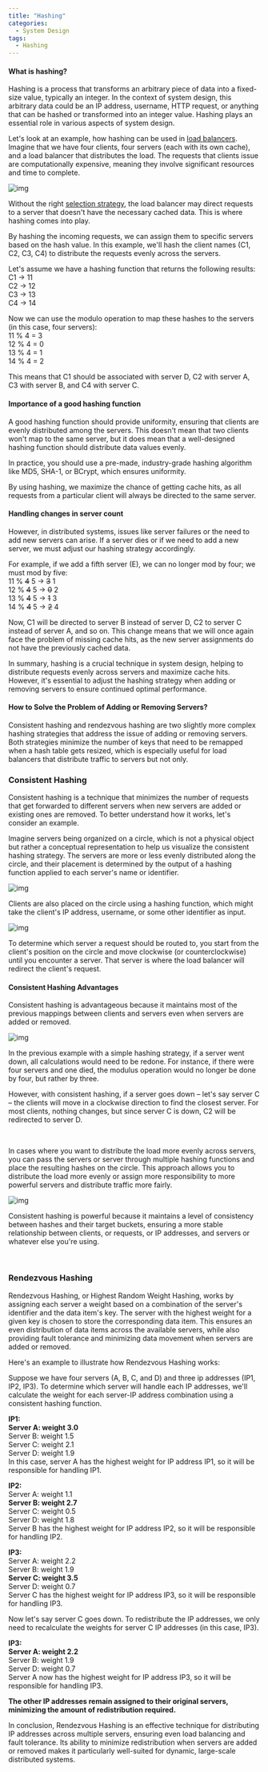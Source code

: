 ```yaml
---
title: "Hashing"
categories:
  - System Design
tags:
  - Hashing
---
```


#### What is hashing?

Hashing is a process that transforms an arbitrary piece of data into a fixed-size value, typically an integer. In the context of system design, this arbitrary data could be an IP address, username, HTTP request, or anything that can be hashed or transformed into an integer value. Hashing plays an essential role in various aspects of system design.

Let's look at an example, how hashing can be used in [load balancers](https://matthewonsoftware.com/system%20design/load-balancers/).
Imagine that we have four clients, four servers (each with its own cache), and a load balancer that distributes the load. The requests that clients issue are computationally expensive, meaning they involve significant resources and time to complete.

![img]({{site.url}}/assets/blog_images/2023-04-24-hashing/hashing-1.jpg)

Without the right [selection strategy](https://matthewonsoftware.com/system%20design/load-balancers/#server-selection-strategy), the load balancer may direct requests to a server that doesn't have the necessary cached data. This is where hashing comes into play.

By hashing the incoming requests, we can assign them to specific servers based on the hash value. In this example, we'll hash the client names (C1, C2, C3, C4) to distribute the requests evenly across the servers.

Let's assume we have a hashing function that returns the following results: <br>
C1 -> 11 <br>
C2 -> 12 <br>
C3 -> 13 <br>
C4 -> 14 


Now we can use the modulo operation to map these hashes to the servers (in this case, four servers): <br>
11 % 4 = 3 <br>
12 % 4 = 0 <br>
13 % 4 = 1 <br>
14 % 4 = 2

This means that C1 should be associated with server D, C2 with server A, C3 with server B, and C4 with server C.

#### Importance of a good hashing function

A good hashing function should provide uniformity, ensuring that clients are evenly distributed among the servers. This doesn't mean that two clients won't map to the same server, but it does mean that a well-designed hashing function should distribute data values evenly.

In practice, you should use a pre-made, industry-grade hashing algorithm like MD5, SHA-1, or BCrypt, which ensures uniformity.

By using hashing, we maximize the chance of getting cache hits, as all requests from a particular client will always be directed to the same server.

#### Handling changes in server count

However, in distributed systems, issues like server failures or the need to add new servers can arise. If a server dies or if we need to add a new server, we must adjust our hashing strategy accordingly.

For example, if we add a fifth server (E), we can no longer mod by four; we must mod by five: <br>
11 % ~~4~~ 5 -> ~~3~~ 1 <br>
12 % ~~4~~ 5 -> ~~0~~ 2 <br>
13 % ~~4~~ 5 -> ~~1~~ 3 <br>
14 % ~~4~~ 5 -> ~~2~~ 4

Now, C1 will be directed to server B instead of server D, C2 to server C instead of server A, and so on. 
This change means that we will once again face the problem of missing cache hits, as the new server assignments do not have the previously cached data.

In summary, hashing is a crucial technique in system design, helping to distribute requests evenly across servers and maximize cache hits. However, it's essential to adjust the hashing strategy when adding or removing servers to ensure continued optimal performance.


#### How to Solve the Problem of Adding or Removing Servers?
Consistent hashing and rendezvous hashing are two slightly more complex hashing strategies that address the issue of adding or removing servers. Both strategies minimize the number of keys that need to be remapped when a hash table gets resized, which is especially useful for load balancers that distribute traffic to servers but not only.

### Consistent Hashing
Consistent hashing is a technique that minimizes the number of requests that get forwarded to different servers when new servers are added or existing ones are removed. To better understand how it works, let's consider an example.

Imagine servers being organized on a circle, which is not a physical object but rather a conceptual representation to help us visualize the consistent hashing strategy. The servers are more or less evenly distributed along the circle, and their placement is determined by the output of a hashing function applied to each server's name or identifier.

![img]({{site.url}}/assets/blog_images/2023-04-24-hashing/hashing-2.jpg)

Clients are also placed on the circle using a hashing function, which might take the client's IP address, username, or some other identifier as input.

![img]({{site.url}}/assets/blog_images/2023-04-24-hashing/hashing-3.jpg)

To determine which server a request should be routed to, you start from the client's position on the circle and move clockwise (or counterclockwise) until you encounter a server. That server is where the load balancer will redirect the client's request.

#### Consistent Hashing Advantages
Consistent hashing is advantageous because it maintains most of the previous mappings between clients and servers even when servers are added or removed.

![img]({{site.url}}/assets/blog_images/2023-04-24-hashing/hashing-4.jpg)

In the previous example with a simple hashing strategy, if a server went down, all calculations would need to be redone. 
For instance, if there were four servers and one died, the modulus operation would no longer be done by four, but rather by three.

However, with consistent hashing, if a server goes down – let's say server C – the clients will move in a clockwise direction to find the closest server. For most clients, nothing changes, but since server C is down, C2 will be redirected to server D.

<br>

In cases where you want to distribute the load more evenly across servers, you can pass the servers or server through multiple hashing functions and place the resulting hashes on the circle. 
This approach allows you to distribute the load more evenly or assign more responsibility to more powerful servers and distribute traffic more fairly.

![img]({{site.url}}/assets/blog_images/2023-04-24-hashing/hashing-5.jpg)

Consistent hashing is powerful because it maintains a level of consistency between hashes and their target buckets, ensuring a more stable relationship between clients, or requests, or IP addresses, and servers or whatever else you're using.

<br>

### Rendezvous Hashing
Rendezvous Hashing, or Highest Random Weight Hashing, works by assigning each server a weight based on a combination of the server's identifier and the data item's key. The server with the highest weight for a given key is chosen to store the corresponding data item. This ensures an even distribution of data items across the available servers, while also providing fault tolerance and minimizing data movement when servers are added or removed.

Here's an example to illustrate how Rendezvous Hashing works:

Suppose we have four servers (A, B, C, and D) and three ip addresses (IP1, IP2, IP3). To determine which server will handle each IP addresses, we'll calculate the weight for each server-IP address combination using a consistent hashing function.

**IP1:** <br>
**Server A: weight 3.0** <br>
Server B: weight 1.5 <br>
Server C: weight 2.1 <br>
Server D: weight 1.9 <br>
In this case, server A has the highest weight for IP address IP1, so it will be responsible for handling IP1.


**IP2:** <br>
Server A: weight 1.1 <br>
**Server B: weight 2.7** <br>
Server C: weight 0.5 <br>
Server D: weight 1.8 <br>
Server B has the highest weight for IP address IP2, so it will be responsible for handling IP2.


**IP3:** <br> 
Server A: weight 2.2 <br>
Server B: weight 1.9 <br>
**Server C: weight 3.5** <br>
Server D: weight 0.7 <br>
Server C has the highest weight for IP address IP3, so it will be responsible for handling IP3.

Now let's say server C goes down. To redistribute the IP addresses, we only need to recalculate the weights for server C IP addresses (in this case, IP3).

**IP3:** <br>
**Server A: weight 2.2 <br>**
Server B: weight 1.9 <br>
Server D: weight 0.7 <br>
Server A now has the highest weight for IP address IP3, so it will be responsible for handling IP3. 

**The other IP addresses remain assigned to their original servers, minimizing the amount of redistribution required.**

In conclusion, Rendezvous Hashing is an effective technique for distributing IP addresses across multiple servers, ensuring even load balancing and fault tolerance. Its ability to minimize redistribution when servers are added or removed makes it particularly well-suited for dynamic, large-scale distributed systems.